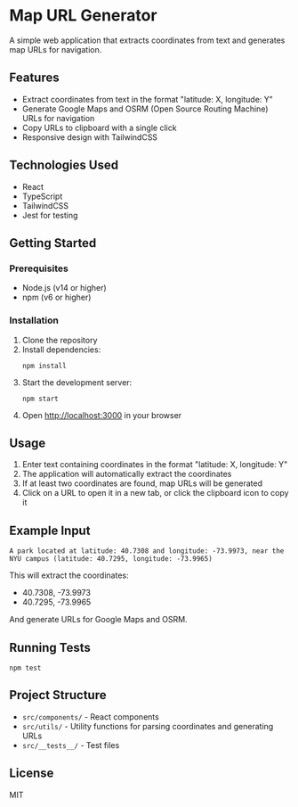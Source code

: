 # Map URL Generator

A simple web application that extracts coordinates from text and generates map URLs for navigation.

## Features

- Extract coordinates from text in the format "latitude: X, longitude: Y"
- Generate Google Maps and OSRM (Open Source Routing Machine) URLs for navigation
- Copy URLs to clipboard with a single click
- Responsive design with TailwindCSS

## Technologies Used

- React
- TypeScript
- TailwindCSS
- Jest for testing

## Getting Started

### Prerequisites

- Node.js (v14 or higher)
- npm (v6 or higher)

### Installation

1. Clone the repository
2. Install dependencies:
   ```
   npm install
   ```
3. Start the development server:
   ```
   npm start
   ```
4. Open [http://localhost:3000](http://localhost:3000) in your browser

## Usage

1. Enter text containing coordinates in the format "latitude: X, longitude: Y"
2. The application will automatically extract the coordinates
3. If at least two coordinates are found, map URLs will be generated
4. Click on a URL to open it in a new tab, or click the clipboard icon to copy it

## Example Input

```
A park located at latitude: 40.7308 and longitude: -73.9973, near the NYU campus (latitude: 40.7295, longitude: -73.9965)
```

This will extract the coordinates:
- 40.7308, -73.9973
- 40.7295, -73.9965

And generate URLs for Google Maps and OSRM.

## Running Tests

```
npm test
```

## Project Structure

- `src/components/` - React components
- `src/utils/` - Utility functions for parsing coordinates and generating URLs
- `src/__tests__/` - Test files

## License

MIT
